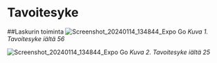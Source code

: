 # Tavoitesyke

##Laskurin toiminta 
![Screenshot_20240114_134844_Expo Go](https://github.com/lavia1/Tavoitesyke/assets/127945558/701998f8-a058-4488-ab95-2dd3fae2ed57)
*Kuva 1. Tavoitesyke iältä 56*

![Screenshot_20240114_134844_Expo Go](https://github.com/lavia1/Tavoitesyke/assets/127945558/1e719e81-b23c-49d9-b79a-befbd7f38d47)
*Kuva 2. Tavoitesyke iältä 25*
